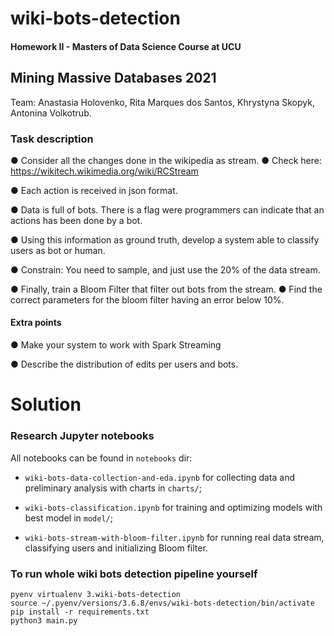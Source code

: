 # wiki-bots-detection

#### Homework II - Masters of Data Science Course at UCU

## Mining Massive Databases 2021

Team: Anastasia Holovenko, Rita Marques dos Santos, Khrystyna Skopyk, Antonina Volkotrub.

### Task description

● Consider all the changes done in the wikipedia as stream.
  ● Check here: https://wikitech.wikimedia.org/wiki/RCStream

● Each action is received in json format. 

● Data is full of bots. There is a flag were programmers can 
indicate that an actions has been done by a bot.

● Using this information as ground truth, develop a system able 
to classify users as bot or human.

● Constrain: You need to sample, and just use the 20% of the 
data stream. 

● Finally, train a Bloom Filter that filter out bots from the stream. 
  ● Find the correct parameters for the bloom filter having an 
error below 10%.

#### Extra points

● Make your system to work with Spark Streaming

● Describe the distribution of edits per users and bots.

# Solution

### Research Jupyter notebooks 

All notebooks can be found in `notebooks` dir:

* `wiki-bots-data-collection-and-eda.ipynb` for collecting data and preliminary analysis with charts in `charts/`;

* `wiki-bots-classification.ipynb` for training and optimizing models with best model in `model/`;

* `wiki-bots-stream-with-bloom-filter.ipynb` for running real data stream, classifying users and initializing Bloom filter.

### To run whole wiki bots detection pipeline yourself

```
pyenv virtualenv 3.wiki-bots-detection
source ~/.pyenv/versions/3.6.8/envs/wiki-bots-detection/bin/activate
pip install -r requirements.txt
python3 main.py
```
